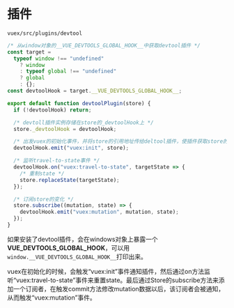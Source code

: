 # 插件

`vuex/src/plugins/devtool`

```js
/* 从window对象的__VUE_DEVTOOLS_GLOBAL_HOOK__中获取devtool插件 */
const target =
  typeof window !== "undefined"
    ? window
    : typeof global !== "undefined"
    ? global
    : {};
const devtoolHook = target.__VUE_DEVTOOLS_GLOBAL_HOOK__;

export default function devtoolPlugin(store) {
  if (!devtoolHook) return;

  /* devtoll插件实例存储在store的_devtoolHook上 */
  store._devtoolHook = devtoolHook;

  /* 出发vuex的初始化事件，并将store的引用地址传给deltool插件，使插件获取store的实例 */
  devtoolHook.emit("vuex:init", store);

  /* 监听travel-to-state事件 */
  devtoolHook.on("vuex:travel-to-state", targetState => {
    /* 重制state */
    store.replaceState(targetState);
  });

  /* 订阅store的变化 */
  store.subscribe((mutation, state) => {
    devtoolHook.emit("vuex:mutation", mutation, state);
  });
}
```

如果安装了devtool插件，会在windows对象上暴露一个**VUE_DEVTOOLS_GLOBAL_HOOK**，可以用`window.__VUE_DEVTOOLS_GLOBAL_HOOK__`打印出来。

vuex在初始化的时候，会触发“vuex:init”事件通知插件，然后通过on方法监听“vuex:travel-to-state”事件来重置state。最后通过Store的subscribe方法来添加一个订阅者，在触发commit方法修改mutation数据以后，该订阅者会被通知，从而触发“vuex:mutation”事件。